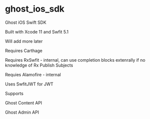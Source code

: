 # ghost_ios_sdk
Ghost iOS Swift SDK

Built with Xcode 11 and Swfit 5.1

Will add more later

Requires Carthage

Requires RxSwfit - internal, can use completion blocks extenrally if no knowledge of Rx Publish Subjects

Requies Alamofire - internal

Uses SwfitJWT for JWT

Supports

Ghost Content API

Ghost Admin API
